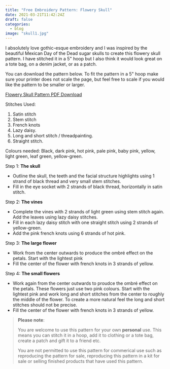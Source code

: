 ```yaml
---
title: "Free Embroidery Pattern: Flowery Skull"
date: 2021-03-21T11:42:24Z
draft: false
categories:
  - blog
image: "skull1.jpg"
---
```


I absolutely love gothic-esque embroidery and I was inspired by the beautiful Mexican Day of the Dead sugar skulls to create this flowery skull pattern. I have stitched it in a 5" hoop but I also think it would look great on a tote bag, on a denim jacket, or as a patch.

You can download the pattern below. To fit the pattern in a 5" hoop make sure your printer does not scale the page, but feel free to scale if you would like the pattern to be smaller or larger.


[Flowery Skull Pattern PDF Download](/pdf/skull-pattern.pdf)

Stitches Used:
1. Satin stitch
2. Stem stitch
3. French knots
4. Lazy daisy.
5. Long and short stitch / threadpainting.
6. Straight stitch.

Colours needed: Black, dark pink, hot pink, pale pink, baby pink, yellow, light green, leaf green, yellow-green.  

Step 1: **The skull**
* Outline the skull, the teeth and the facial structure highlights using 1 strand of black thread and very small stem stitches.
* Fill in the eye socket with 2 strands of black thread, horizontally in satin stitch. 

Step 2: **The vines**
* Complete the vines with 2 strands of light green using stem stitch again. Add the leaves using lazy daisy stitches.
* Fill in each lazy daisy stitch with one straight stitch using 2 strands of yellow-green. 
* Add the pink french knots using 6 strands of hot pink.

Step 3: **The large flower**
* Work from the center outwards to produce the ombré effect on the petals. Start with the lightest pink 
* Fill the center of the flower with french knots in 3 strands of yellow.

Step 4: **The small flowers**
* Work again from the center outwards to proudce the ombré effect on the petals. These flowers just use two pink colours. Start with the lightest pink and work long and short stitches from the center to roughly the middle of the flower. To create a more natural feel the long and short stitches should not be precise.
* Fill the center of the flower with french knots in 3 strands of yellow.




>**Please note**:
>
>You are welcome to use this pattern for your own **personal** use. This means you can stitch it in a hoop, add it to clothing or a tote bag, create a patch and gift it to a friend etc.
>
>You are not permitted to use this pattern for commerical use such as reproducing the pattern for sale, reproducing this pattern in a kit for sale or selling finished products that have used this pattern.
